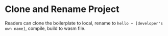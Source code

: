 # Clone and Rename Project

Readers can clone the boilerplate to local, rename to `hello + [developer's own name]`, compile, build to wasm file.
